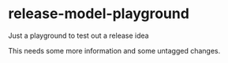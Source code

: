# release-model-playground
Just a playground to test out a release idea

This needs some more information and some untagged changes.
